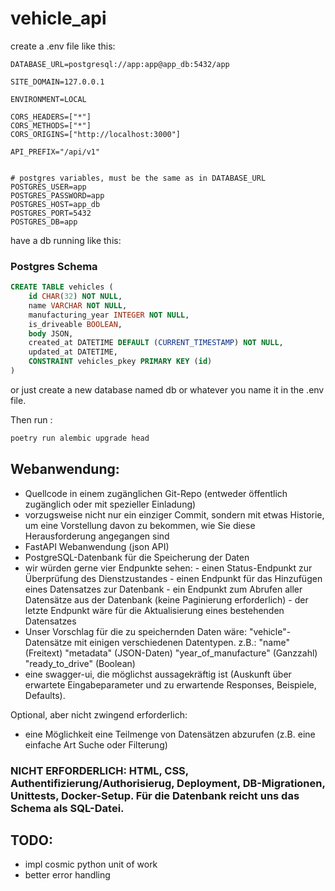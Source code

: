 # vehicle_api

create a .env file like this:

```.env
DATABASE_URL=postgresql://app:app@app_db:5432/app

SITE_DOMAIN=127.0.0.1

ENVIRONMENT=LOCAL

CORS_HEADERS=["*"]
CORS_METHODS=["*"]
CORS_ORIGINS=["http://localhost:3000"]

API_PREFIX="/api/v1"


# postgres variables, must be the same as in DATABASE_URL
POSTGRES_USER=app
POSTGRES_PASSWORD=app
POSTGRES_HOST=app_db
POSTGRES_PORT=5432
POSTGRES_DB=app
```

have a db running like this:

### Postgres Schema

```sql
CREATE TABLE vehicles (
	id CHAR(32) NOT NULL,
	name VARCHAR NOT NULL,
	manufacturing_year INTEGER NOT NULL,
	is_driveable BOOLEAN,
	body JSON,
	created_at DATETIME DEFAULT (CURRENT_TIMESTAMP) NOT NULL,
	updated_at DATETIME,
	CONSTRAINT vehicles_pkey PRIMARY KEY (id)
)

```

or just create a new database named db or whatever you name it in the .env file.

Then run :

```bash
poetry run alembic upgrade head
```

## Webanwendung:

- Quellcode in einem zugänglichen Git-Repo (entweder öffentlich zugänglich oder mit spezieller Einladung)
- vorzugsweise nicht nur ein einziger Commit, sondern mit etwas Historie, um eine Vorstellung davon zu bekommen, wie Sie diese Herausforderung angegangen sind
- FastAPI Webanwendung (json API)
- PostgreSQL-Datenbank für die Speicherung der Daten
- wir würden gerne vier Endpunkte sehen: - einen Status-Endpunkt zur Überprüfung des Dienstzustandes - einen Endpunkt für das Hinzufügen eines Datensatzes zur Datenbank - ein Endpunkt zum Abrufen aller Datensätze aus der Datenbank (keine Paginierung erforderlich) - der letzte Endpunkt wäre für die Aktualisierung eines bestehenden Datensatzes
- Unser Vorschlag für die zu speichernden Daten wäre:
  "vehicle"-Datensätze mit einigen verschiedenen Datentypen. z.B.:
  "name" (Freitext)
  "metadata" (JSON-Daten)
  "year_of_manufacture" (Ganzzahl)
  "ready_to_drive" (Boolean)
- eine swagger-ui, die möglichst aussagekräftig ist (Auskunft über erwartete Eingabeparameter und zu erwartende Responses, Beispiele, Defaults).

Optional, aber nicht zwingend erforderlich:

- eine Möglichkeit eine Teilmenge von Datensätzen abzurufen (z.B. eine einfache Art Suche oder Filterung)

### NICHT ERFORDERLICH: HTML, CSS, Authentifizierung/Authorisierug, Deployment, DB-Migrationen, Unittests, Docker-Setup. Für die Datenbank reicht uns das Schema als SQL-Datei.

## TODO:
- impl cosmic python unit of work
- better error handling
